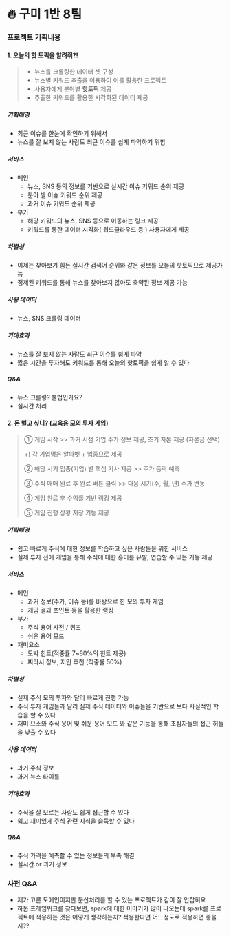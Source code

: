 # :fire: 구미 1반 8팀



### 프로젝트 기획내용

#### 1. 오늘의 핫 토픽을 알려줘?!

> - 뉴스를 크롤링한 데이터 셋 구성
> - 뉴스별 키워드 추출을 이용하여 이를 활용한 프로젝트
> - 사용자에게 분야별 **핫토픽** 제공
> - 추출한 키워드를 활용한 시각화된 데이터 제공



##### 기획배경

- 최근 이슈를 한눈에 확인하기 위해서 
- 뉴스를 잘 보지 않는 사람도 최근 이슈를 쉽게 파악하기 위함



##### 서비스

- 메인
  - 뉴스, SNS 등의 정보를 기반으로 실시간 이슈 키워드 순위 제공 
  - 분야 별 이슈 키워드 순위 제공 
  - 과거 이슈 키워드 순위 제공
- 부가
  - 해당 키워드의 뉴스, SNS 등으로 이동하는 링크 제공 
  - 키워드를 통한 데이터 시각화( 워드클라우드 등 ) 사용자에게 제공



##### 차별성

- 이제는 찾아보기 힘든 실시간 검색어 순위와 같은 정보를 오늘의 핫토픽으로 제공가능 
- 정제된 키워드를 통해 뉴스를 찾아보지 않아도 축약된 정보 제공 가능



##### 사용 데이터

- 뉴스, SNS 크롤링 데이터



##### 기대효과

- 뉴스를 잘 보지 않는 사람도 최근 이슈를 쉽게 파악 
- 짧은 시간을 투자해도 키워드를 통해 오늘의 핫토픽을 쉽게 알 수 있다



##### Q&A

- 뉴스 크롤링? 불법인가요? 
- 실시간 처리





#### 2. 돈 벌고 싶니? (교육용 모의 투자 게임)

>① 게임 시작 >> 과거 시점 기업 주가 정보 제공, 초기 자본 제공 (자본금 선택)
>
>+) 각 기업명은 알파벳 + 업종으로 제공
>
>② 해당 시기 업종(기업) 별 핵심 기사 제공 >> 주가 등락 예측
>
>③ 주식 매매 완료 후 완료 버튼 클릭 >> 다음 시기(주, 월, 년) 주가 변동
>
>④ 게임 완료 후 수익률 기반 랭킹 제공
>
>⑤ 게임 진행 상황 저장 기능 제공



##### 기획배경

- 쉽고 빠르게 주식에 대한 정보를 학습하고 싶은 사람들을 위한 서비스 
- 실제 투자 전에 게임을 통해 주식에 대한 흥미를 유발, 연습할 수 있는 기능 제공



##### 서비스

- 메인
  - 과거 정보(주가, 이슈 등)를 바탕으로 한 모의 투자 게임 
  - 게임 결과 포인트 등을 활용한 랭킹
- 부가
  - 주식 용어 사전 / 퀴즈 
  - 쉬운 용어 모드 
- 재미요소 
  - 도박 힌트(적중률 7~80%의 힌트 제공) 
  - 찌라시 정보, 지인 추천 (적중률 50%)

##### 차별성

- 실제 주식 모의 투자와 달리 빠르게 진행 가능 
- 주식 투자 게임들과 달리 실제 주식 데이터와 이슈들을 기반으로 보다 사실적인 학습을 할 수 있다 
- 재미 요소와 주식 용어 및 쉬운 용어 모드 와 같은 기능을 통해 초심자들의 접근 허들을 낮출 수 있다



##### 사용 데이터

- 과거 주식 정보 
- 과거 뉴스 타이틀



##### 기대효과

- 주식을 잘 모르는 사람도 쉽게 접근할 수 있다 
- 쉽고 재미있게 주식 관련 지식을 습득할 수 있다



##### Q&A

- 주식 가격을 예측할 수 있는 정보들의 부족 해결  
- 실시간 or 과거 정보



### 사전 Q&A

- 제가 고른 도메인이지만 분산처리를 할 수 있는 프로젝트가 감이 잘 안잡혀요
- 하둡 프레임워크를 찾다보면, spark에 대한 이야기가 많이 나오는데 spark를 프로젝트에 적용하는 것은 어떻게 생각하는지? 적용한다면 어느정도로 적용하면 좋을지??

